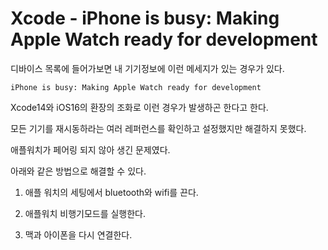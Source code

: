 # Xcode - iPhone is busy: Making Apple Watch ready for development

디바이스 목록에 들어가보면 내 기기정보에 이런 메세지가 있는 경우가 있다. 
```
iPhone is busy: Making Apple Watch ready for development
```
Xcode14와 iOS16의 환장의 조화로 이런 경우가 발생하곤 한다고 한다.


모든 기기를 재시동하라는 여러 레퍼런스를 확인하고 설정했지만 해결하지 못했다.

애플워치가 페어링 되지 않아 생긴 문제였다.

아래와 같은 방법으로 해결할 수 있다.


1. 애플 워치의 세팅에서 bluetooth와 wifi를 끈다.

2. 애플워치 비행기모드를 실행한다.

3. 맥과 아이폰을 다시 연결한다.

